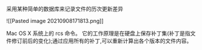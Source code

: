 采用某种简单的数据库来记录文件的历次更新差异

![[Pasted image 20210908171813.png]]

Mac OS X 系统上的  rcs  命令。 它的工作原理是在硬盘上保存补丁集(补丁是指文件修订前后的变化);通过应用所有的补丁,可以重新计算出各个版本的文件内容。